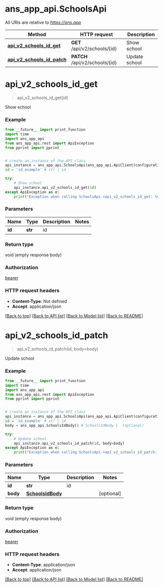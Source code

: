 # ans_app_api.SchoolsApi

All URIs are relative to *https://ans.app*

Method | HTTP request | Description
------------- | ------------- | -------------
[**api_v2_schools_id_get**](SchoolsApi.md#api_v2_schools_id_get) | **GET** /api/v2/schools/{id} | Show school
[**api_v2_schools_id_patch**](SchoolsApi.md#api_v2_schools_id_patch) | **PATCH** /api/v2/schools/{id} | Update school

# **api_v2_schools_id_get**
> api_v2_schools_id_get(id)

Show school

### Example
```python
from __future__ import print_function
import time
import ans_app_api
from ans_app_api.rest import ApiException
from pprint import pprint


# create an instance of the API class
api_instance = ans_app_api.SchoolsApi(ans_app_api.ApiClient(configuration))
id = 'id_example' # str | id

try:
    # Show school
    api_instance.api_v2_schools_id_get(id)
except ApiException as e:
    print("Exception when calling SchoolsApi->api_v2_schools_id_get: %s\n" % e)
```

### Parameters

Name | Type | Description  | Notes
------------- | ------------- | ------------- | -------------
 **id** | **str**| id | 

### Return type

void (empty response body)

### Authorization

[bearer](../README.md#bearer)

### HTTP request headers

 - **Content-Type**: Not defined
 - **Accept**: application/json

[[Back to top]](#) [[Back to API list]](../README.md#documentation-for-api-endpoints) [[Back to Model list]](../README.md#documentation-for-models) [[Back to README]](../README.md)

# **api_v2_schools_id_patch**
> api_v2_schools_id_patch(id, body=body)

Update school

### Example
```python
from __future__ import print_function
import time
import ans_app_api
from ans_app_api.rest import ApiException
from pprint import pprint


# create an instance of the API class
api_instance = ans_app_api.SchoolsApi(ans_app_api.ApiClient(configuration))
id = 'id_example' # str | id
body = ans_app_api.SchoolsIdBody() # SchoolsIdBody |  (optional)

try:
    # Update school
    api_instance.api_v2_schools_id_patch(id, body=body)
except ApiException as e:
    print("Exception when calling SchoolsApi->api_v2_schools_id_patch: %s\n" % e)
```

### Parameters

Name | Type | Description  | Notes
------------- | ------------- | ------------- | -------------
 **id** | **str**| id | 
 **body** | [**SchoolsIdBody**](SchoolsIdBody.md)|  | [optional] 

### Return type

void (empty response body)

### Authorization

[bearer](../README.md#bearer)

### HTTP request headers

 - **Content-Type**: application/json
 - **Accept**: application/json

[[Back to top]](#) [[Back to API list]](../README.md#documentation-for-api-endpoints) [[Back to Model list]](../README.md#documentation-for-models) [[Back to README]](../README.md)

